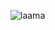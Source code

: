 ![laama](https://upload.wikimedia.org/wikipedia/commons/thumb/1/1a/Llama_front.jpg/1024px-Llama_front.jpg)
